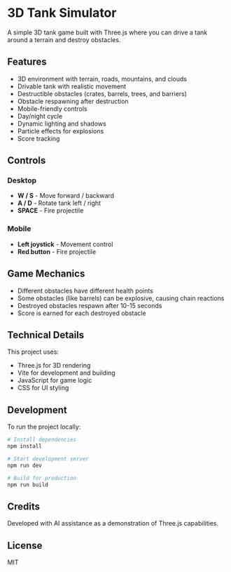 # 3D Tank Simulator

A simple 3D tank game built with Three.js where you can drive a tank around a terrain and destroy obstacles.

## Features

- 3D environment with terrain, roads, mountains, and clouds
- Drivable tank with realistic movement
- Destructible obstacles (crates, barrels, trees, and barriers)
- Obstacle respawning after destruction
- Mobile-friendly controls
- Day/night cycle
- Dynamic lighting and shadows
- Particle effects for explosions
- Score tracking

## Controls

### Desktop

- **W / S** - Move forward / backward
- **A / D** - Rotate tank left / right
- **SPACE** - Fire projectile

### Mobile

- **Left joystick** - Movement control
- **Red button** - Fire projectile

## Game Mechanics

- Different obstacles have different health points
- Some obstacles (like barrels) can be explosive, causing chain reactions
- Destroyed obstacles respawn after 10-15 seconds
- Score is earned for each destroyed obstacle

## Technical Details

This project uses:

- Three.js for 3D rendering
- Vite for development and building
- JavaScript for game logic
- CSS for UI styling

## Development

To run the project locally:

```bash
# Install dependencies
npm install

# Start development server
npm run dev

# Build for production
npm run build
```

## Credits

Developed with AI assistance as a demonstration of Three.js capabilities.

## License

MIT
